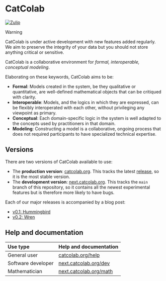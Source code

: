 # CatColab

[![Zulip](https://img.shields.io/badge/Join%20the%20chat-%20.svg?style=flat&logo=zulip&label=Zulip&color=%236492FE)](https://catcolab.zulipchat.com)

> [!WARNING]
> CatColab is under active development with new features added regularly. We aim
> to preserve the integrity of your data but you should not store anything
> critical or sensitive.

CatColab is a collaborative environment for *formal, interoperable, conceptual modeling*.

Elaborating on these keywords, CatColab aims to be:

- **Formal**: Models created in the system, be they qualitative or quantitative,
  are well-defined mathematical objects that can be critiqued with clarity.
- **Interoperable**: Models, and the logics in which they are expressed, can be
  flexibly interoperated with each other, without privileging any viewpoint as
  primary.
- **Conceptual**: Each domain-specific logic in the system is well adapted to
  the concepts used by practitioners in that domain.
- **Modeling**: Constructing a model is a collaborative, ongoing process that
  does not required participants to have specialized technical expertise.


## Versions

There are two versions of CatColab available to use:

- The **production version**: [catcolab.org](https://catcolab.org).
  This tracks the latest [release](https://github.com/ToposInstitute/CatColab/releases), so it is the most stable version.
- The **development version**: [next.catcolab.org](https://next.catcolab.org).
  This tracks the `main` branch of this repository, so it contains all the newest experimental features but is therefore more likely to have bugs.

Each of our major releases is accompanied by a blog post:

- [v0.1: Hummingbird](https://topos.institute/blog/2024-10-02-introducing-catcolab/)
- [v0.2: Wren](https://topos.institute/blog/2025-02-05-catcolab-0-2-wren/)



## Help and documentation

| Use type | Help and documentation |
| :-------- | :--------------------- |
| General user | [catcolab.org/help](https://catcolab.org/help) |
| Software developer | [next.catcolab.org/dev](https://next.catcolab.org/dev) |
| Mathematician | [next.catcolab.org/math](https://next.catcolab.org/math) |
